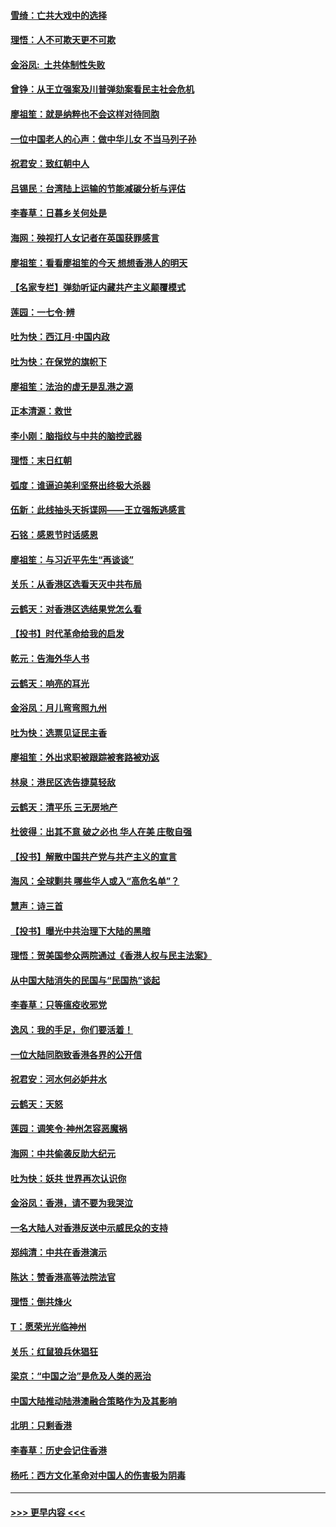 #### [雪绮：亡共大戏中的选择](../pages/nsc993/n11699922.md?t=12041944) 
#### [理悟：人不可欺天更不可欺](../pages/nsc993/n11699657.md?t=12041944) 
#### [金浴凤:  土共体制性失败](../pages/nsc993/n11699361.md?t=12041944) 
#### [曾铮：从王立强案及川普弹劾案看民主社会危机](../pages/nsc993/n11699318.md?t=12041944) 
#### [廖祖笙：就是纳粹也不会这样对待同胞](../pages/nsc993/n11697658.md?t=12041944) 
#### [一位中国老人的心声：做中华儿女 不当马列子孙](../pages/nsc993/n11697525.md?t=12041944) 
#### [祝君安：致红朝中人](../pages/nsc993/n11697518.md?t=12041944) 
#### [吕锡民：台湾陆上运输的节能减碳分析与评估](../pages/nsc993/n11694983.md?t=12041944) 
#### [李春草：日暮乡关何处是](../pages/nsc993/n11694805.md?t=12041944) 
#### [海网：殃视打人女记者在英国获罪感言](../pages/nsc993/n11693832.md?t=12041944) 
#### [廖祖笙：看看廖祖笙的今天 想想香港人的明天](../pages/nsc993/n11693707.md?t=12041944) 
#### [【名家专栏】弹劾听证内藏共产主义颠覆模式](../pages/nsc993/n11693563.md?t=12041944) 
#### [莲园：一七令‧辨](../pages/nsc993/n11692558.md?t=12041944) 
#### [吐为快：西江月·中国内政](../pages/nsc993/n11692071.md?t=12041944) 
#### [吐为快：在保党的旗帜下](../pages/nsc993/n11691188.md?t=12041944) 
#### [廖祖笙：法治的虚无是乱港之源](../pages/nsc993/n11690605.md?t=12041944) 
#### [正本清源：救世](../pages/nsc993/n11689134.md?t=12041944) 
#### [李小刚：脑指纹与中共的脑控武器](../pages/nsc993/n11688900.md?t=12041944) 
#### [理悟：末日红朝](../pages/nsc993/n11688829.md?t=12041944) 
#### [弧度：谁逼迫美利坚祭出终极大杀器](../pages/nsc993/n11688735.md?t=12041944) 
#### [伍新：此线抽头天拆谍网——王立强叛逃感言](../pages/nsc993/n11687981.md?t=12041944) 
#### [石铭：感恩节时话感恩](../pages/nsc993/n11687568.md?t=12041944) 
#### [廖祖笙：与习近平先生“再谈谈”](../pages/nsc993/n11687005.md?t=12041944) 
#### [关乐：从香港区选看天灭中共布局](../pages/nsc993/n11686647.md?t=12041944) 
#### [云鹤天：对香港区选结果党怎么看](../pages/nsc993/n11686216.md?t=12041944) 
#### [【投书】时代革命给我的启发](../pages/nsc993/n11684287.md?t=12041944) 
#### [乾元：告海外华人书](../pages/nsc993/n11684044.md?t=12041944) 
#### [云鹤天：响亮的耳光](../pages/nsc993/n11684254.md?t=12041944) 
#### [金浴凤：月儿弯弯照九州](../pages/nsc993/n11684231.md?t=12041944) 
#### [吐为快：选票见证民主香](../pages/nsc993/n11684206.md?t=12041944) 
#### [廖祖笙：外出求职被跟踪被套路被劝返](../pages/nsc993/n11683874.md?t=12041944) 
#### [林泉：港民区选告捷莫轻敌](../pages/nsc993/n11683930.md?t=12041944) 
#### [云鹤天：清平乐 三无房地产](../pages/nsc993/n11681521.md?t=12041944) 
#### [杜彼得：出其不意 破之必也 华人在美 庄敬自强](../pages/nsc993/n11679554.md?t=12041944) 
#### [【投书】解散中国共产党与共产主义的宣言](../pages/nsc993/n11679177.md?t=12041944) 
#### [海风：全球剿共 哪些华人或入“高危名单”？](../pages/nsc993/n11678617.md?t=12041944) 
#### [慧声：诗三首](../pages/nsc993/n11678848.md?t=12041944) 
#### [【投书】曝光中共治理下大陆的黑暗](../pages/nsc993/n11678674.md?t=12041944) 
#### [理悟：贺美国参众两院通过《香港人权与民主法案》](../pages/nsc993/n11678104.md?t=12041944) 
#### [从中国大陆消失的民国与“民国热”谈起](../pages/nsc993/n11678075.md?t=12041944) 
#### [李春草：只等瘟疫收邪党](../pages/nsc993/n11677308.md?t=12041944) 
#### [逸风：我的手足，你们要活着！](../pages/nsc993/n11676352.md?t=12041944) 
#### [一位大陆同胞致香港各界的公开信](../pages/nsc993/n11675761.md?t=12041944) 
#### [祝君安：河水何必妒井水](../pages/nsc993/n11675746.md?t=12041944) 
#### [云鹤天：天怒](../pages/nsc993/n11675718.md?t=12041944) 
#### [莲园：调笑令‧神州怎容恶魔祸](../pages/nsc993/n11675648.md?t=12041944) 
#### [海网：中共偷袭反助大纪元](../pages/nsc993/n11673515.md?t=12041944) 
#### [吐为快：妖共 世界再次认识你](../pages/nsc993/n11673506.md?t=12041944) 
#### [金浴凤：香港，请不要为我哭泣](../pages/nsc993/n11673248.md?t=12041944) 
#### [一名大陆人对香港反送中示威民众的支持](../pages/nsc993/n11672615.md?t=12041944) 
#### [郑纯清：中共在香港演示](../pages/nsc993/n11670539.md?t=12041944) 
#### [陈达：赞香港高等法院法官](../pages/nsc993/n11669542.md?t=12041944) 
#### [理悟：倒共烽火](../pages/nsc993/n11668844.md?t=12041944) 
#### [T：愿荣光光临神州](../pages/nsc993/n11668421.md?t=12041944) 
#### [关乐：红鼠狼兵休猖狂](../pages/nsc993/n11668378.md?t=12041944) 
#### [梁京：“中国之治”是危及人类的恶治](../pages/nsc993/n11668328.md?t=12041944) 
#### [中国大陆推动陆港澳融合策略作为及其影响](../pages/nsc993/n11668157.md?t=12041944) 
#### [北明：只剩香港](../pages/nsc993/n11668002.md?t=12041944) 
#### [李春草：历史会记住香港](../pages/nsc993/n11667927.md?t=12041944) 
#### [杨吒：西方文化革命对中国人的伤害极为阴毒](../pages/nsc993/n11664521.md?t=12041944) 

----
#### [ >>> 更早内容 <<< ](../indexes/nsc993-earlier.md)

